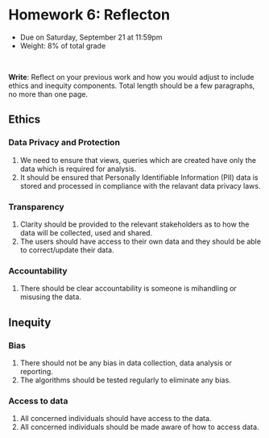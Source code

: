 # Homework 6: Reflecton

- Due on Saturday, September 21 at 11:59pm
- Weight: 8% of total grade

<br>

**Write**: Reflect on your previous work and how you would adjust to include ethics and inequity components. Total length should be a few paragraphs, no more than one page.

## Ethics

### Data Privacy and Protection
1. We need to ensure that views, queries which are created have only the data which is required for analysis.
2. It should be ensured that Personally Identifiable Information (PII) data is stored and processed in compliance with the relavant data privacy laws.

### Transparency
1. Clarity should be provided to the relevant stakeholders as to how the data will be collected, used and shared.
2. The users should have access to their own data and they should be able to correct/update their data.

### Accountability
1. There should be clear accountability is someone is mihandling or misusing the data.


## Inequity

### Bias
1. There should not be any bias in data collection, data analysis or reporting.
2. The algorithms should be tested regularly to eliminate any bias.

### Access to data
1. All concerned individuals should have access to the data.
2. All concerned individuals should be made aware of how to access data.
